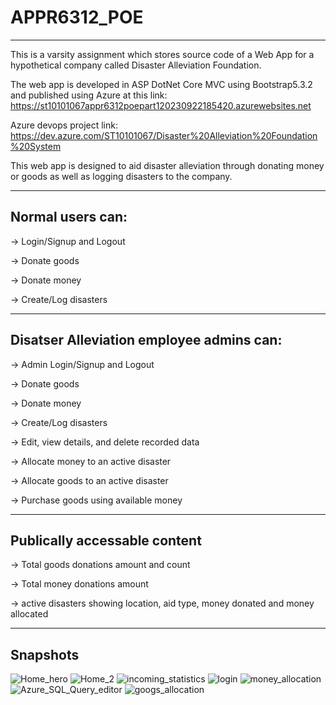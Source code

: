# APPR6312_POE
-------------------------------------------------------------------------------------------------------------------------------------

This is a varsity assignment which stores source code of a Web App for a hypothetical company called Disaster Alleviation Foundation.

The web app is developed in ASP DotNet Core MVC using Bootstrap5.3.2 and published using Azure at this link: 
https://st10101067appr6312poepart120230922185420.azurewebsites.net

Azure devops project link: https://dev.azure.com/ST10101067/Disaster%20Alleviation%20Foundation%20System 

This web app is designed to aid disaster alleviation through donating money or goods as well as logging disasters to the company. 

-------------------------------------------------------------------------------------------------------------------------------------
Normal users can: 
-----------------

-> Login/Signup and Logout

-> Donate goods

-> Donate money

-> Create/Log disasters

-------------------------------------------------------------------------------------------------------------------------------------
Disatser Alleviation employee admins can:
-----------------------------------------

-> Admin Login/Signup and Logout

-> Donate goods

-> Donate money

-> Create/Log disasters

-> Edit, view details, and delete recorded data

-> Allocate money to an active disaster

-> Allocate goods to an active disaster

-> Purchase goods using available money

--------------------------------------------------------------------------------------------------------------------------------------
Publically accessable content
-----------------------------

-> Total goods donations amount and count

-> Total money donations amount

-> active disasters showing location, aid type, money donated and money allocated 

--------------------------------------------------------------------------------------------------------------------------------------
Snapshots
------
![Home_hero](https://github.com/AaronFourie/APPR6312_POE/assets/103949239/92c0b8da-5ecd-4ba8-9e7a-d4b3fd0dc118)
![Home_2](https://github.com/AaronFourie/APPR6312_POE/assets/103949239/50490155-5bd2-4c2e-a452-2476eaa5e430)
![incoming_statistics](https://github.com/AaronFourie/APPR6312_POE/assets/103949239/115cba1d-fb8e-4023-b4b6-a29944bb701b)
![login](https://github.com/AaronFourie/APPR6312_POE/assets/103949239/9012cc52-480e-4d0c-95b1-24a181247aa0)
![money_allocation](https://github.com/AaronFourie/APPR6312_POE/assets/103949239/1ef3c27e-b6fd-423d-9748-81a3c693dbeb)
![Azure_SQL_Query_editor](https://github.com/AaronFourie/APPR6312_POE/assets/103949239/e92df15e-858b-4df0-a68c-99fde8e9db17)
![googs_allocation](https://github.com/AaronFourie/APPR6312_POE/assets/103949239/1bda2c09-7113-4e20-ab33-5d98bc0950e5)
